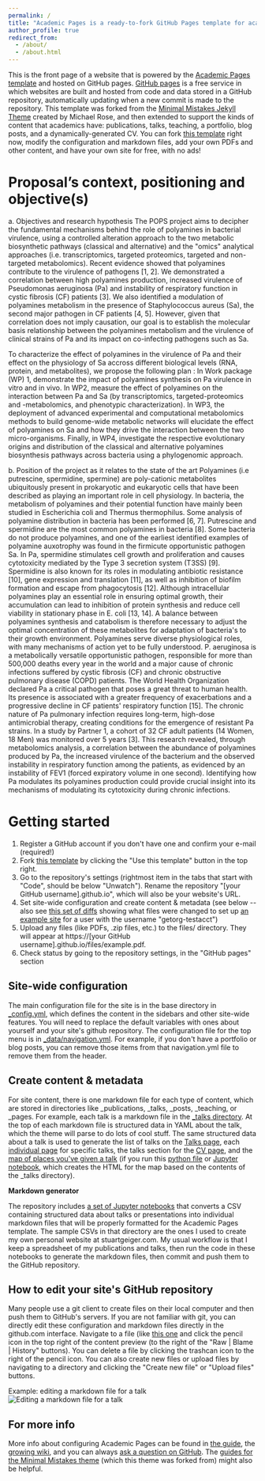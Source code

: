 ```yaml
---
permalink: /
title: "Academic Pages is a ready-to-fork GitHub Pages template for academic personal websites"
author_profile: true
redirect_from: 
  - /about/
  - /about.html
---
```


This is the front page of a website that is powered by the [Academic Pages template](https://github.com/academicpages/academicpages.github.io) and hosted on GitHub pages. [GitHub pages](https://pages.github.com) is a free service in which websites are built and hosted from code and data stored in a GitHub repository, automatically updating when a new commit is made to the repository. This template was forked from the [Minimal Mistakes Jekyll Theme](https://mmistakes.github.io/minimal-mistakes/) created by Michael Rose, and then extended to support the kinds of content that academics have: publications, talks, teaching, a portfolio, blog posts, and a dynamically-generated CV. You can fork [this template](https://github.com/academicpages/academicpages.github.io) right now, modify the configuration and markdown files, add your own PDFs and other content, and have your own site for free, with no ads!

Proposal’s context, positioning and objective(s)
======
a. Objectives and research hypothesis
The POPS project aims to decipher the fundamental mechanisms behind the role of polyamines in bacterial virulence, using a controlled alteration approach to the two metabolic biosynthetic pathways (classical and alternative) and the "omics" analytical approaches (i.e. transcriptomics, targeted proteomics, targeted and non-targeted metabolomics). Recent evidence showed that polyamines contribute to the virulence of pathogens [1, 2]. We demonstrated a correlation between high polyamines production, increased virulence of Pseudomonas aeruginosa (Pa) and instability of respiratory function in cystic fibrosis (CF) patients [3]. We also identified a modulation of polyamines metabolism in the presence of Staphylococcus aureus (Sa), the second major pathogen in CF patients [4, 5]. However, given that correlation does not imply causation,  our goal is to establish the molecular basis relationship between the polyamines metabolism and the virulence of clinical strains of Pa and its impact on co-infecting pathogens such as Sa.

To characterize the effect of polyamines in the virulence of Pa and their effect on the physiology of Sa accross  different biological levels (RNA, protein, and metabolites), we propose the following plan : In Work package (WP) 1, demonstrate the impact of polyamines synthesis on Pa virulence in vitro and in vivo. In WP2, measure the effect of polyamines on the interaction between Pa and Sa (by transcriptomics, targeted-proteomics and -metabolomics, and phenotypic characterization). In WP3, the deployment of advanced experimental and computational metabolomics methods to build genome-wide metabolic networks will elucidate the effect of polyamines on Sa and how they drive the interaction between the two micro-organisms. Finally, in WP4, investigate the respective evolutionary origins and distribution of the classical and alternative polyamines biosynthesis pathways across bacteria using a phylogenomic approach. 

b. Position of the project as it relates to the state of the art
Polyamines (i.e putrescine, spermidine, spermine) are poly-cationic metabolites ubiquitously present in prokaryotic and eukaryotic cells that have been described as playing an important role in cell physiology. In bacteria, the metabolism of polyamines and their potential function have mainly been studied in Escherichia coli and Thermus thermophilus. Some analysis of polyamine distribution in bacteria has been performed [6, 7]. Putrescine and spermidine are the most common polyamines in bacteria [8]. Some bacteria do not produce polyamines, and one of the earliest identified examples of polyamine auxotrophy was found in the firmicute opportunistic pathogen Sa. In Pa, spermidine stimulates cell growth and proliferation and causes cytotoxicity mediated by the Type 3 secretion system (T3SS) [9]. Spermidine is also known for its roles in modulating antibiotic resistance [10],  gene expression and translation [11], as well as inhibition of biofilm formation and escape from phagocytosis [12]. Although intracellular polyamines play an essential role in ensuring optimal growth, their accumulation can lead to inhibition of protein synthesis and reduce cell viability in stationary phase in E. coli [13, 14]. A balance between polyamines synthesis and catabolism is therefore necessary to adjust the optimal concentration of these metabolites for adaptation of bacteria's to their growth environment. Polyamines serve diverse physiological roles, with many mechanisms of action yet to be fully understood. 
P. aeruginosa is a metabolically versatile opportunistic pathogen, responsible for more than 500,000 deaths every year in the world and a major cause of chronic infections suffered by cystic fibrosis (CF) and chronic obstructive pulmonary disease (COPD) patients. The World Health Organization declared Pa a critical pathogen that poses a great threat to human health. Its presence is associated with a greater frequency of exacerbations and a progressive decline in CF patients' respiratory function [15]. The chronic nature of Pa pulmonary infection requires long-term, high-dose antimicrobial therapy, creating conditions for the emergence of resistant Pa strains. In a study by Partner 1, a cohort of 32 CF adult patients (14 Women, 18 Men) was monitored over 5 years [3]. This research revealed, through metabolomics analysis, a correlation between the abundance of polyamines produced by Pa, the increased virulence of the bacterium and the observed instability in respiratory function among the patients, as evidenced by an instability of FEV1 (forced expiratory volume in one second). Identifying how Pa modulates its polyamines production could provide crucial insight into its mechanisms of modulating its cytotoxicity during chronic infections.


Getting started
======
1. Register a GitHub account if you don't have one and confirm your e-mail (required!)
1. Fork [this template](https://github.com/academicpages/academicpages.github.io) by clicking the "Use this template" button in the top right. 
1. Go to the repository's settings (rightmost item in the tabs that start with "Code", should be below "Unwatch"). Rename the repository "[your GitHub username].github.io", which will also be your website's URL.
1. Set site-wide configuration and create content & metadata (see below -- also see [this set of diffs](http://archive.is/3TPas) showing what files were changed to set up [an example site](https://getorg-testacct.github.io) for a user with the username "getorg-testacct")
1. Upload any files (like PDFs, .zip files, etc.) to the files/ directory. They will appear at https://[your GitHub username].github.io/files/example.pdf.  
1. Check status by going to the repository settings, in the "GitHub pages" section

Site-wide configuration
------
The main configuration file for the site is in the base directory in [_config.yml](https://github.com/academicpages/academicpages.github.io/blob/master/_config.yml), which defines the content in the sidebars and other site-wide features. You will need to replace the default variables with ones about yourself and your site's github repository. The configuration file for the top menu is in [_data/navigation.yml](https://github.com/academicpages/academicpages.github.io/blob/master/_data/navigation.yml). For example, if you don't have a portfolio or blog posts, you can remove those items from that navigation.yml file to remove them from the header. 

Create content & metadata
------
For site content, there is one markdown file for each type of content, which are stored in directories like _publications, _talks, _posts, _teaching, or _pages. For example, each talk is a markdown file in the [_talks directory](https://github.com/academicpages/academicpages.github.io/tree/master/_talks). At the top of each markdown file is structured data in YAML about the talk, which the theme will parse to do lots of cool stuff. The same structured data about a talk is used to generate the list of talks on the [Talks page](https://academicpages.github.io/talks), each [individual page](https://academicpages.github.io/talks/2012-03-01-talk-1) for specific talks, the talks section for the [CV page](https://academicpages.github.io/cv), and the [map of places you've given a talk](https://academicpages.github.io/talkmap.html) (if you run this [python file](https://github.com/academicpages/academicpages.github.io/blob/master/talkmap.py) or [Jupyter notebook](https://github.com/academicpages/academicpages.github.io/blob/master/talkmap.ipynb), which creates the HTML for the map based on the contents of the _talks directory).

**Markdown generator**

The repository includes [a set of Jupyter notebooks](https://github.com/academicpages/academicpages.github.io/tree/master/markdown_generator
) that converts a CSV containing structured data about talks or presentations into individual markdown files that will be properly formatted for the Academic Pages template. The sample CSVs in that directory are the ones I used to create my own personal website at stuartgeiger.com. My usual workflow is that I keep a spreadsheet of my publications and talks, then run the code in these notebooks to generate the markdown files, then commit and push them to the GitHub repository.

How to edit your site's GitHub repository
------
Many people use a git client to create files on their local computer and then push them to GitHub's servers. If you are not familiar with git, you can directly edit these configuration and markdown files directly in the github.com interface. Navigate to a file (like [this one](https://github.com/academicpages/academicpages.github.io/blob/master/_talks/2012-03-01-talk-1.md) and click the pencil icon in the top right of the content preview (to the right of the "Raw | Blame | History" buttons). You can delete a file by clicking the trashcan icon to the right of the pencil icon. You can also create new files or upload files by navigating to a directory and clicking the "Create new file" or "Upload files" buttons. 

Example: editing a markdown file for a talk
![Editing a markdown file for a talk](/images/editing-talk.png)

For more info
------
More info about configuring Academic Pages can be found in [the guide](https://academicpages.github.io/markdown/), the [growing wiki](https://github.com/academicpages/academicpages.github.io/wiki), and you can always [ask a question on GitHub](https://github.com/academicpages/academicpages.github.io/discussions). The [guides for the Minimal Mistakes theme](https://mmistakes.github.io/minimal-mistakes/docs/configuration/) (which this theme was forked from) might also be helpful.
